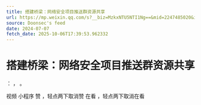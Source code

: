 ```yaml
---
title: 搭建桥梁：网络安全项目推送群资源共享
url: https://mp.weixin.qq.com/s?__biz=MzkxNTU5NTI1Ng==&mid=2247485020&idx=1&sn=94e7ce7e65cf761c4a520cfa24deb0f8
source: Doonsec's feed
date: 2024-07-07
fetch_date: 2025-10-06T17:39:53.962332
---
```


# 搭建桥梁：网络安全项目推送群资源共享

：
，
。

视频
小程序
赞
，轻点两下取消赞
在看
，轻点两下取消在看